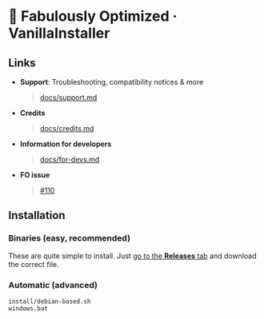 # 🧰 Fabulously Optimized · VanillaInstaller
## Links
- **Support**: Troubleshooting, compatibility notices & more
    > [docs/support.md](docs/support.md)
- **Credits**
    > [docs/credits.md](docs/credits.md)
- **Information for developers**
    > [docs/for-devs.md](docs/for-devs.md)
- **FO issue**
    > [#110](https://github.com/Fabulously-Optimized/fabulously-optimized/issues/110)

## Installation
### Binaries (easy, recommended)
These are quite simple to install.
Just [go to the **Releases** tab](releases) and download the correct file. 

### Automatic (advanced)
```
install/debian-based.sh
windows.bat
```